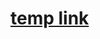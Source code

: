 
# [temp link](https://docs.google.com/presentation/d/1GV1CXbS7EWr9xVLr-kl0SUVfQfGA0cwQwbW0xmsT-08/edit?usp=sharing)



